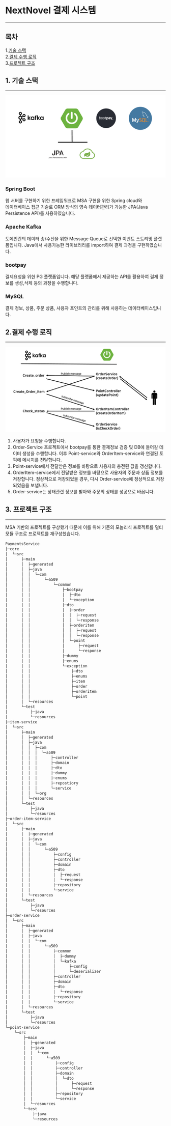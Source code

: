 # NextNovel 결제 시스템
---
## 목차

1.[기술 스택](#1.-기술-스택)
</br>
2.[결제 수행 로직](#2.-결제-수행-로직)
</br>
3.[프로젝트 구조](#3.-프로젝트-구조)

## 1. 기술 스택

---

![kafka_screenshot](./img/stack.png)

### Spring Boot
웹 서버를 구현하기 위한 프레임워크로 MSA 구현을 위한 Spring cloud와 </br>
데이터베이스 접근 기술로 ORM 방식의 영속 데이터관리가 가능한 JPA(Java Persistence API)를 사용하였습니다.

### Apache Kafka
도메인간의 데이터 송/수신을 위한 Message Queue로 선택한 이벤트 스트리밍 플랫폼입니다.
Java에서 사용가능한 라이브러리를 import하여 결제 과정을 구현하였습니다.

### bootpay
결제요청을 위한 PG 플랫폼입니다. 해당 플랫폼에서 제공하는 API를 활용하여
결제 정보를 생성,삭제 등의 과정을 수행합니다.

### MySQL
결제 정보, 상품, 주문 상품, 사용자 포인트의 관리를 위해 사용하는 데이터베이스입니다.

## 2.결제 수행 로직

---

![kafka_screenshot](./img/kafka.png)

1. 사용자가 요청을 수행합니다.
2. Order-Service 프로젝트에서 bootpay를 통한 결제정보 검증 및 DB에 들어갈 데이터 생성을 수행합니다. 
이후 Point-service와 OrderItem-service와 연결된 토픽에 메시지를 전달합니다. 
3. Point-service에서 전달받은 정보를 바탕으로 사용자의 충전된 값을 갱신합니다.
4. OrderItem-service에서 전달받은 정보를 바탕으로 사용자의 주문과 상품 정보를 저장합니다. 정상적으로 저장되었을 경우, 다시 Order-service에 정상적으로 저장되었음을 보냅니다.
5. Order-service는 상태관련 정보를 받아와 주문의 상태를 성공으로 바꿉니다.

## 3. 프로젝트 구조

---

MSA 기반의 프로젝트를 구상했기 때문에 이를 위해 기존의 모놀리식 프로젝트를 
멀티모듈 구조로 프로젝트를 재구성했습니다.

```
PaymentsService
├─core
│  └─src
│      ├─main
│      │  ├─generated
│      │  ├─java
│      │  │  └─com
│      │  │      └─a509
│      │  │          └─common
│      │  │              ├─bootpay
│      │  │              │  ├─dto
│      │  │              │  └─exception
│      │  │              ├─dto
│      │  │              │  ├─order
│      │  │              │  │  ├─request
│      │  │              │  │  └─response
│      │  │              │  ├─orderitem
│      │  │              │  │  ├─request
│      │  │              │  │  └─response
│      │  │              │  └─point
│      │  │              │      ├─request
│      │  │              │      └─response
│      │  │              ├─dummy
│      │  │              ├─enums
│      │  │              └─exception
│      │  │                  ├─dto
│      │  │                  ├─enums
│      │  │                  ├─item
│      │  │                  ├─order
│      │  │                  ├─orderitem
│      │  │                  └─point
│      │  └─resources
│      └─test
│          ├─java
│          └─resources
├─item-service
│  └─src
│      ├─main
│      │  ├─generated
│      │  ├─java
│      │  │  ├─com
│      │  │  │  └─a509
│      │  │  │      ├─controller
│      │  │  │      ├─domain
│      │  │  │      ├─dto
│      │  │  │      ├─dummy
│      │  │  │      ├─enums
│      │  │  │      ├─repostiory
│      │  │  │      └─service
│      │  │  └─org
│      │  └─resources
│      └─test
│          ├─java
│          └─resources
├─order-item-service
│  └─src
│      ├─main
│      │  ├─generated
│      │  ├─java
│      │  │  └─com
│      │  │      └─a509
│      │  │          ├─config
│      │  │          ├─controller
│      │  │          ├─domain
│      │  │          ├─dto
│      │  │          │  ├─request
│      │  │          │  └─response
│      │  │          ├─repository
│      │  │          └─service
│      │  └─resources
│      └─test
│          ├─java
│          └─resources
├─order-service
│  └─src
│      ├─main
│      │  ├─generated
│      │  ├─java
│      │  │  └─com
│      │  │      └─a509
│      │  │          ├─common
│      │  │          │  ├─dummy
│      │  │          │  └─kafka
│      │  │          │      ├─config
│      │  │          │      └─deserializer
│      │  │          ├─controller
│      │  │          ├─domain
│      │  │          ├─dto
│      │  │          │  └─response
│      │  │          ├─repository
│      │  │          └─service
│      │  └─resources
│      └─test
│          ├─java
│          └─resources
└─point-service
    └─src
        ├─main
        │  ├─generated
        │  ├─java
        │  │  └─com
        │  │      └─a509
        │  │          ├─config
        │  │          ├─controller
        │  │          ├─domain
        │  │          │  └─dto
        │  │          │      ├─request
        │  │          │      └─response
        │  │          ├─repository
        │  │          └─service
        │  └─resources
        └─test
            ├─java
            └─resources

``` 


